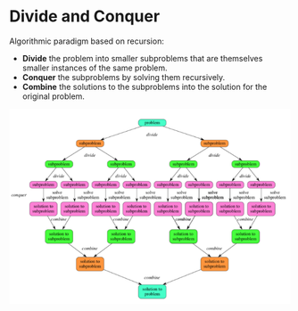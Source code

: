 # Divide and Conquer
Algorithmic paradigm based on recursion:
* **Divide** the problem into smaller subproblems that are themselves smaller instances of the same problem.
* **Conquer** the subproblems by solving them recursively.
* **Combine** the solutions to the subproblems into the solution for the original problem.

![](images/2017-09-02-08-38-26.png)